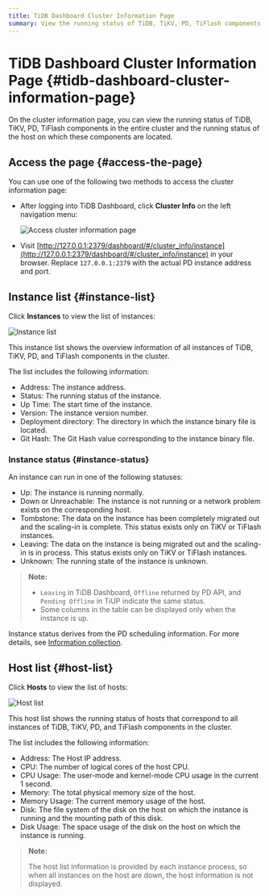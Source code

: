 ```yaml
---
title: TiDB Dashboard Cluster Information Page
summary: View the running status of TiDB, TiKV, PD, TiFlash components in the entire cluster and the running status of the host on which these components are located.
---
```


# TiDB Dashboard Cluster Information Page {#tidb-dashboard-cluster-information-page}

On the cluster information page, you can view the running status of TiDB, TiKV, PD, TiFlash components in the entire cluster and the running status of the host on which these components are located.

## Access the page {#access-the-page}

You can use one of the following two methods to access the cluster information page:

-   After logging into TiDB Dashboard, click **Cluster Info** on the left navigation menu:

    ![Access cluster information page](/media/dashboard/dashboard-cluster-info-access.png)

-   Visit [http://127.0.0.1:2379/dashboard/#/cluster_info/instance](http://127.0.0.1:2379/dashboard/#/cluster_info/instance) in your browser. Replace `127.0.0.1:2379` with the actual PD instance address and port.

## Instance list {#instance-list}

Click **Instances** to view the list of instances:

![Instance list](/media/dashboard/dashboard-cluster-info-instances.png)

This instance list shows the overview information of all instances of TiDB, TiKV, PD, and TiFlash components in the cluster.

The list includes the following information:

-   Address: The instance address.
-   Status: The running status of the instance.
-   Up Time: The start time of the instance.
-   Version: The instance version number.
-   Deployment directory: The directory in which the instance binary file is located.
-   Git Hash: The Git Hash value corresponding to the instance binary file.

### Instance status {#instance-status}

An instance can run in one of the following statuses:

-   Up: The instance is running normally.
-   Down or Unreachable: The instance is not running or a network problem exists on the corresponding host.
-   Tombstone: The data on the instance has been completely migrated out and the scaling-in is complete. This status exists only on TiKV or TiFlash instances.
-   Leaving: The data on the instance is being migrated out and the scaling-in is in process. This status exists only on TiKV or TiFlash instances.
-   Unknown: The running state of the instance is unknown.

> **Note:**
>
> -   `Leaving` in TiDB Dashboard, `Offline` returned by PD API, and `Pending Offline` in TiUP indicate the same status.
> -   Some columns in the table can be displayed only when the instance is up.

Instance status derives from the PD scheduling information. For more details, see [Information collection](/tidb-scheduling.md#information-collection).

## Host list {#host-list}

Click **Hosts** to view the list of hosts:

![Host list](/media/dashboard/dashboard-cluster-info-hosts.png)

This host list shows the running status of hosts that correspond to all instances of TiDB, TiKV, PD, and TiFlash components in the cluster.

The list includes the following information:

-   Address: The Host IP address.
-   CPU: The number of logical cores of the host CPU.
-   CPU Usage: The user-mode and kernel-mode CPU usage in the current 1 second.
-   Memory: The total physical memory size of the host.
-   Memory Usage: The current memory usage of the host.
-   Disk: The file system of the disk on the host on which the instance is running and the mounting path of this disk.
-   Disk Usage: The space usage of the disk on the host on which the instance is running.

> **Note:**
>
> The host list information is provided by each instance process, so when all instances on the host are down, the host information is not displayed.
